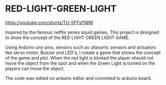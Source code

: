 # RED-LIGHT-GREEN-LIGHT

https://youtube.com/shorts/TU-SFFsf1WM

Inspired by the famous netflix series squid games, This project is designed to show the concept of the RED LIGHT GREEN LIGHT GAME.

Using Arduino uno pins, sensors such as ultasonic sensors and actuators like servo motor, Buzzer and LED's, I create a game that shows the 
concept of the game and plot. When the red light is blinked the player should not move the object from the spot and when the Green Light is turned on 
the players can move the object. 

 The code was edited on arduino editor and commited to arduino board. 
